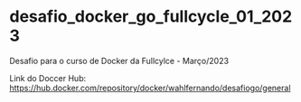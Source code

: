 # desafio_docker_go_fullcycle_01_2023
 Desafio para o curso de Docker da Fullcylce - Março/2023 
 
 Link do Doccer Hub: https://hub.docker.com/repository/docker/wahlfernando/desafiogo/general
 

